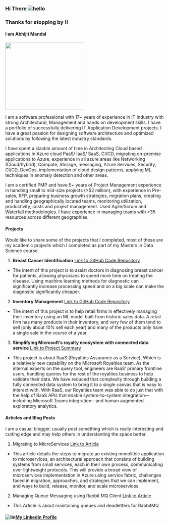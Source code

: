 ### Hi There ![hello](https://user-images.githubusercontent.com/13950516/162665123-04f999cc-3391-472e-b922-ebab57d29dd0.png)
### Thanks for stopping by !!

#### I am Abhijit Mandal

<img src="https://user-images.githubusercontent.com/13950516/162675004-c0763482-df03-46d3-ba7c-c541168e18fd.jpg" width="250" height="213" />

I am a software professional with 17+ years of experience in IT Industry with strong Architectural, Management and hands on development skills. I have a portfolio of successfully delivering IT Application Development projects. I have a great passion for designing software architecture and optimized solutions by following the latest industry standards. 

  I have spent a sizable amount of time in Architecting Cloud based applications in Azure cloud PaaS/ IaaS/ SaaS, CI/CD, migrating on-premise applications to Azure, experience in all azure areas like Networking (Cloud/hybrid), Compute, Storage, messaging, Azure Services, Security, CI/CD, DevOps, implementation of cloud design patterns, applying ML techniques in anomaly detection and other areas.

  I am a certified PMP and have 5+ years of Project Management experience in handling small to mid-size projects (>$2 million), with experience in Pre-sales, RFP, preparing business growth strategies, migration plans, creating and handling geographically located teams, monitoring utilization, productivity, costs and project management. Used Agile/Scrum and Waterfall methodologies. I have experience in managing teams with >35 resources across different geographies.

#### Projects

Would like to share some of the projects that I completed, most of these are my academic projects which I completed as part of my Masters in Data Science course.

1. **Breast Cancer Identification** [Link to GitHub Code Repository](https://github.com/abhijitmandal26/dsc520/tree/master/FinalProject)

- The intent of this project is to assist doctors in diagnosing breast cancer for patients, allowing physicians to spend more time on treating the disease. Using machine learning methods for diagnostic can significantly increase processing speed and on a big scale can make the diagnostic significantly cheaper.

2. **Inventory Management** [Link to GitHub Code Repository](https://github.com/abhijitmandal26/dsc530)

- The intent of this project is to help retail firms in effectively managing their inventory using an ML model built from historic sales data. A retail firm has many products in their inventory, and very few of them tend to sell (only about 10% sell each year) and many of the products only have a single sale in the course of a year

3. **Simplifying Microsoft’s royalty ecosystem with connected data service** [Link to Project Summary](https://www.microsoft.com/insidetrack/blog/simplifying-microsofts-royalty-ecosystem-with-connected-data-service/)

- This project is about RaaS (Royalties Assurance as a Service), Which is a relatively new capability on the Microsoft Royalties team. As the internal experts on the query tool, engineers are RaaS’ primary frontline users, handling queries for the rest of the royalties business to help validate their data. We have reduced that complexity through building a fully connected data system to bring it to a single canvas that is easy to interact with. With RaaS, our Royalties team was able to do just that with the help of RaaS APIs that enable system-to-system integration—including Microsoft Teams integration—and human augmented exploratory analytics.

#### Articles and Blog Posts
I am a casual blogger, usually post something which is really interesting and cutting edge and may help others in understanting the space better.

1. Migrating to MicroServices [Link to Article](https://dzone.com/articles/migrating-to-microservices)

  - This article details the steps to migrate an existing monolithic application to microservices, an architectural approach that consists of building systems from small services, each in their own process, communicating over lightweight protocols. This will provide a broad view of microservices implementation in Azure using service fabric, challenges faced in migration, approaches, and strategies that we can implement, and ways to build, release, monitor, and scale microservices.
   
2. Managing Queue Messaging using Rabbit MQ Client [Link to Article](https://dzone.com/articles/managing-queue-messages-using-rabbitmq-client)

 - This Article is about maintaining queues and deadletters for RabbitMQ



#### ![lin](https://user-images.githubusercontent.com/13950516/162667635-e0d3d3f4-6e9f-4cbf-9308-d86507e2909d.png)[My Linkedin Profile](https://www.linkedin.com/in/abhijitmandal/)
